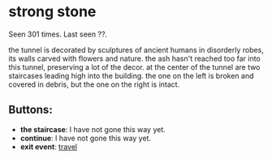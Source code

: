 # strong stone

Seen 301 times. Last seen ??.

the tunnel is decorated by sculptures of ancient humans in disorderly robes, its walls carved with flowers and nature. the ash hasn't reached too far into this tunnel, preserving a lot of the decor. at the center of the tunnel are two staircases leading high into the building. the one on the left is broken and covered in debris, but the one on the right is intact.

## Buttons:

- **the staircase**: I have not gone this way yet.
- **continue**: I have not gone this way yet.
- **exit event**: [travel](travel-travel.md)